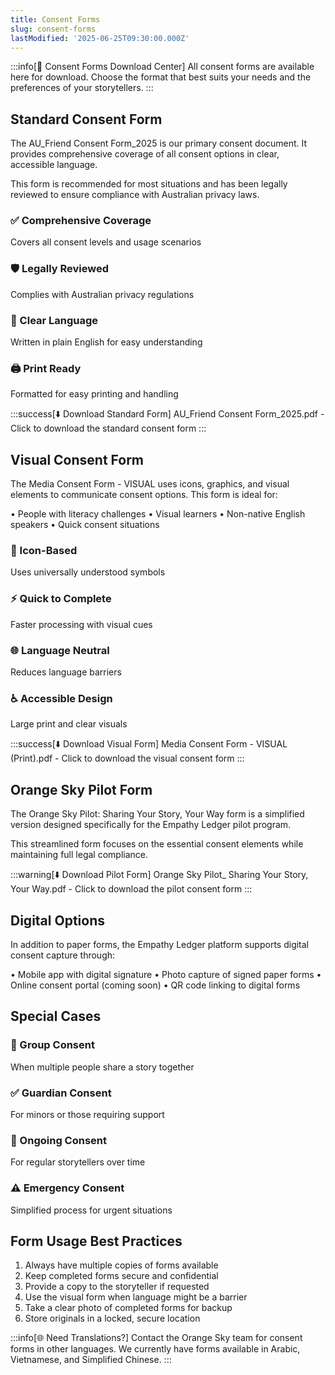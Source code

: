 ```yaml
---
title: Consent Forms
slug: consent-forms
lastModified: '2025-06-25T09:30:00.000Z'
---
```


:::info[📄 Consent Forms Download Center]
All consent forms are available here for download. Choose the format that best suits your needs and the preferences of your storytellers.
:::

## Standard Consent Form

The AU_Friend Consent Form_2025 is our primary consent document. It provides comprehensive coverage of all consent options in clear, accessible language.

This form is recommended for most situations and has been legally reviewed to ensure compliance with Australian privacy laws.

<div className="grid grid-cols-2 gap-4">

### ✅ Comprehensive Coverage
Covers all consent levels and usage scenarios

### 🛡️ Legally Reviewed
Complies with Australian privacy regulations

### 👥 Clear Language
Written in plain English for easy understanding

### 🖨️ Print Ready
Formatted for easy printing and handling

</div>

:::success[⬇️ Download Standard Form]
AU_Friend Consent Form_2025.pdf - Click to download the standard consent form
:::

## Visual Consent Form

The Media Consent Form - VISUAL uses icons, graphics, and visual elements to communicate consent options. This form is ideal for:

• People with literacy challenges
• Visual learners
• Non-native English speakers
• Quick consent situations

<div className="grid grid-cols-2 gap-4">

### 🎨 Icon-Based
Uses universally understood symbols

### ⚡ Quick to Complete
Faster processing with visual cues

### 🌐 Language Neutral
Reduces language barriers

### ♿ Accessible Design
Large print and clear visuals

</div>

:::success[⬇️ Download Visual Form]
Media Consent Form - VISUAL (Print).pdf - Click to download the visual consent form
:::

## Orange Sky Pilot Form

The Orange Sky Pilot: Sharing Your Story, Your Way form is a simplified version designed specifically for the Empathy Ledger pilot program.

This streamlined form focuses on the essential consent elements while maintaining full legal compliance.

:::warning[⬇️ Download Pilot Form]
Orange Sky Pilot_ Sharing Your Story, Your Way.pdf - Click to download the pilot consent form
:::

## Digital Options

In addition to paper forms, the Empathy Ledger platform supports digital consent capture through:

• Mobile app with digital signature
• Photo capture of signed paper forms
• Online consent portal (coming soon)
• QR code linking to digital forms

## Special Cases

<div className="grid grid-cols-2 gap-4">

### 👥 Group Consent
When multiple people share a story together

### ✅ Guardian Consent
For minors or those requiring support

### 🔄 Ongoing Consent
For regular storytellers over time

### ⚠️ Emergency Consent
Simplified process for urgent situations

</div>

## Form Usage Best Practices

1. Always have multiple copies of forms available
2. Keep completed forms secure and confidential
3. Provide a copy to the storyteller if requested
4. Use the visual form when language might be a barrier
5. Take a clear photo of completed forms for backup
6. Store originals in a locked, secure location

:::info[🌐 Need Translations?]
Contact the Orange Sky team for consent forms in other languages. We currently have forms available in Arabic, Vietnamese, and Simplified Chinese.
:::